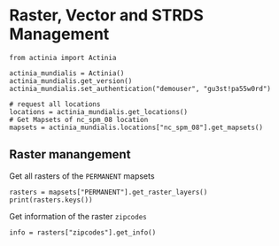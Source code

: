 # Raster, Vector and STRDS Management

```
from actinia import Actinia

actinia_mundialis = Actinia()
actinia_mundialis.get_version()
actinia_mundialis.set_authentication("demouser", "gu3st!pa55w0rd")

# request all locations
locations = actinia_mundialis.get_locations()
# Get Mapsets of nc_spm_08 location
mapsets = actinia_mundialis.locations["nc_spm_08"].get_mapsets()
```

## Raster manangement

Get all rasters of the `PERMANENT` mapsets
```
rasters = mapsets["PERMANENT"].get_raster_layers()
print(rasters.keys())
```

Get information of the raster `zipcodes`
```
info = rasters["zipcodes"].get_info()
```
